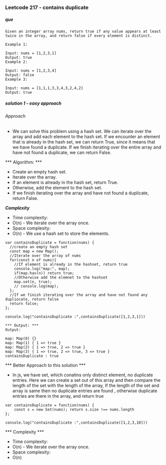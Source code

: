 ### Leetcode 217 - contains duplicate

##### que
```
Given an integer array nums, return true if any value appears at least twice in the array, and return false if every element is distinct.

Example 1:

Input: nums = [1,2,3,1]
Output: true
Example 2:

Input: nums = [1,2,3,4]
Output: false
Example 3:

Input: nums = [1,1,1,3,3,4,3,2,4,2]
Output: true
```

##### solution 1 - easy approach
###### Approach
- We can solve this problem using a hash set. We can iterate over the array and add each element to the hash set. If we encounter an element that is already in the hash set, we can return True, since it means that we have found a duplicate. If we finish iterating over the entire array and have not found a duplicate, we can return False.

*** Algorithm: ***

- Create an empty hash set.
- Iterate over the array.
- If an element is already in the hash set, return True.
- Otherwise, add the element to the hash set.
- If we finish iterating over the array and have not found a duplicate, return False.

***Complexity***
- Time complexity:
- O(n) - We iterate over the array once.
- Space complexity:
- O(n) - We use a hash set to store the elements.

```
var containsDuplicate = function(nums) {
  //create an empty hash set
  const map = new Map();
  //Iterate over the array of nums
  for(const n of nums){
    //If element is already in the hashset, return true
    console.log("map:", map);
    if(map.has(n)) return true;
    //Otherwise add the elemnet to the hashset
    map.set(n, true);
    // console.log(map);
  };
  //If we finish iterating over the array and have not found any dupliocate, return false
  return false;
};

console.log("containsDuplicate :",containsDuplicate([1,2,3,1]))
```
```
*** Output: ***
Output:

map: Map(0) {}
map: Map(1) { 1 => true }
map: Map(2) { 1 => true, 2 => true }
map: Map(3) { 1 => true, 2 => true, 3 => true }
containsDuplicate : true
```

*** Better Approach to this solution ***
- In js, we have set, which conatins only distinct element, no duplicate entries. Here we can create a set out of this array
and then compare the length of the set with the length of the array, If the length of the set and array is same then no duplicate entries are found , otherwise duplicate entries are there in the array, and return true

```
var containsDuplicate = function(nums) {
    const s = new Set(nums); return s.size !== nums.length
};

console.log("containsDuplicate :",containsDuplicate([1,2,3,10]))
```

*** Complexity ***
- Time complexity:
- O(n) - We iterate over the array once.
- Space complexity:
- O(n) 


